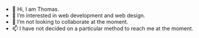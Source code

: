 - 👋 Hi, I am Thomas.
- 👀 I’m interested in web development and web design.
- 💞️ I’m not looking to collaborate at the moment.
- 📫 I have not decided on a particular method to reach me at the moment.

<!---
Th0se/Th0se is a ✨ special ✨ repository because its `README.md` (this file) appears on your GitHub profile.
You can click the Preview link to take a look at your changes.
--->
